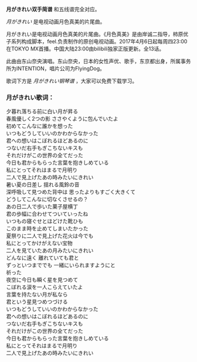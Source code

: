 

**月がきれい双手简谱** 和五线谱完全对应。

_月がきれい_ 是电视动画月色真美的片尾曲。

月がきれい是电视动画月色真美的片尾曲。《月色真美》是由岸诚二指导，柿原优子系列构成脚本，feel.负责制作的原创电视动画。2017年4月6日起每周四23:00在TOKYO
MX首播。中国大陆23:00由bilibili独家正版更新。全13话。

此曲由东山奈央演唱。东山奈央，日本的女性声优、歌手，东京都出身，所属事务所为INTENTION，唱片公司为FlyingDog。

歌词下方是 _月がきれい钢琴谱_ ，大家可以免费下载学习。

### 月がきれい歌词：

夕暮れ落ちる前に白い月が昇る  
春風優しく2つの影 ささやくように包んでいたよ  
初めてこんなに誰かを想った  
いつもどうしていいのかわからなかった  
君への想いはこぼれるほどあるのに  
つないだ右手もぎこちないキスも  
それだけがこの世界の全てだった  
今日も君からもらった言葉を抱きしめている  
私にとってそれはまるで月明り  
二人で見上げたあの時みたいにきれい  
暑い夏の日差し 揺れる風鈴の音  
深呼吸して見つめた背中は 思ったよりもすごく大きくて  
どうしてこんなに切なくさせるの？  
あの日二人で歩いた菓子屋横丁  
君の歩幅に合わせてついていったね  
いつもの寝ぐせとほどけた靴ひも  
このまま時を止めてしまいたかった  
夏祭りに二人で見上げた花火は今でも  
私にとってかけがえない宝物  
二人を見ていたあの月みたいにきれい  
どんなに遠く 離れていても君と  
ずっといつまででも 一緒にいられますようにと  
祈った  
夜空に今日も瞬く星を見つめて  
こぼれる涙を一人こらえていたよ  
言葉を持たない月が私なら  
君という星見つめつづける  
いつもどうしていいのかわからなかった  
君への想いはこぼれるほどあるのに  
つないだ右手もぎこちないキスも  
それだけがこの世界の全てだった  
今日も君からもらった言葉を抱きしめている  
私にとってそれはまるで月明り  
二人で見上げたあの時みたいにきれい

